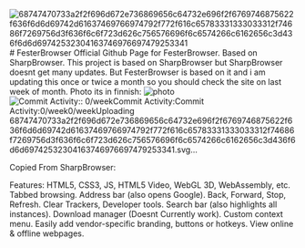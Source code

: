 ![68747470733a2f2f696d672e736869656c64732e696f2f6769746875622f636f6d6d69742d61637469766974792f772f616c65783331333033312f74686f7269756d3f636f6c6f723d626c756576696f6c6574266c6162656c3d436f6d6d69742532304163746976697479253341](https://github.com/Jimputinfn/FesterBrowser/assets/89787903/b8cc81cf-edd5-4418-ac4a-2731167b706c)# FesterBrowser
Official Github Page for FesterBrowser. Based on SharpBrowser.
This project is based on SharpBrowser but SharpBrowser doesnt get many updates. But FesterBrowser is based on it and i am updating this once or twice a month so you should check the site on last week of month.
Photo its in finnish:
![photo](https://github.com/Jimputinfn/FesterBrowser/assets/89787903/ac2d93a0-8527-4c49-a66f-738d5514dcca)
![<svg xmlns="http://www.w3.org/2000/svg" xmlns:xlink="http://www.w3.org/1999/xlink" width="154" height="20" role="img" aria-label="Commit Activity:: 0/week"><title>Commit Activity:: 0/week</title><linearGradient id="s" x2="0" y2="100%"><stop offset="0" stop-color="#bbb" stop-opacity=".1"/><stop offset="1" stop-opacity=".1"/></linearGradient><clipPath id="r"><rect width="154" height="20" rx="3" fill="#fff"/></clipPath><g clip-path="url(#r)"><rect width="103" height="20" fill="#555"/><rect x="103" width="51" height="20" fill="blueviolet"/><rect width="154" height="20" fill="url(#s)"/></g><g fill="#fff" text-anchor="middle" font-family="Verdana,Geneva,DejaVu Sans,sans-serif" text-rendering="geometricPrecision" font-size="110"><text aria-hidden="true" x="525" y="150" fill="#010101" fill-opacity=".3" transform="scale(.1)" textLength="930">Commit Activity:</text><text x="525" y="140" transform="scale(.1)" fill="#fff" textLength="930">Commit Activity:</text><text aria-hidden="true" x="1275" y="150" fill="#010101" fill-opacity=".3" transform="scale(.1)" textLength="410">0/week</text><text x="1275" y="140" transform="scale(.1)" fill="#fff" textLength="410">0/week</text></g></svg>Uploading 68747470733a2f2f696d672e736869656c64732e696f2f6769746875622f636f6d6d69742d61637469766974792f772f616c65783331333033312f74686f7269756d3f636f6c6f723d626c756576696f6c6574266c6162656c3d436f6d6d69742532304163746976697479253341.svg…]()


Copied From SharpBrowser:

Features: 
HTML5, CSS3, JS, HTML5 Video, WebGL 3D, WebAssembly, etc.
Tabbed browsing.
Address bar (also opens Google).
Back, Forward, Stop, Refresh.
Clear Trackers,
Developer tools.
Search bar (also highlights all instances).
Download manager (Doesnt Currently work).
Custom context menu.
Easily add vendor-specific branding, buttons or hotkeys.
View online & offline webpages.
